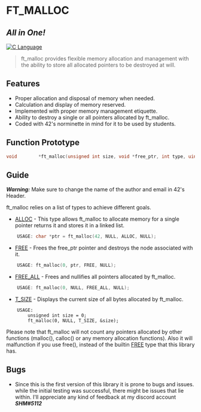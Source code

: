 # FT_MALLOC
## _All in One!_
[![C Language](https://img.shields.io/badge/C-00599C?style=for-the-badge&logo=c&logoColor=white)]()

> ft_malloc provides flexible memory allocation and management
> with the ability to store all allocated pointers to be destroyed at will.

## Features

- Proper allocation and disposal of memory when needed.
- Calculation and display of memory reserved.
- Implemented with proper memory management etiquette.
- Ability to destroy a single or all pointers allocated by ft_malloc.
- Coded with 42's norminette in mind for it to be used by students.


## Function Prototype
```c
void		*ft_malloc(unsigned int size, void *free_ptr, int type, uint32_t *t_size);
```

## Guide
***Warning:***
    Make sure to change the name of the author and email in 42's Header.

ft_malloc relies on a list of types to achieve different goals.

- [ALLOC] - This type allows ft_malloc to allocate memory for a single pointer returns it
and stores it in a linked list.
```c
    USAGE: char *ptr = ft_malloc(42, NULL, ALLOC, NULL);
```
- [FREE] - Frees the free_ptr pointer and destroys the node associated with it.
```c
    USAGE: ft_malloc(0, ptr, FREE, NULL);
```
- [FREE_ALL] - Frees and nullifies all pointers allocated by ft_malloc.
```c
    USAGE: ft_malloc(0, NULL, FREE_ALL, NULL);
```
- [T_SIZE] - Displays the current size of all bytes allocated by ft_malloc.
```
    USAGE: 
        unsigned int size = 0;
        ft_malloc(0, NULL, T_SIZE, &size);
```

Please note that ft_malloc will not count any pointers allocated by other functions (malloc(), calloc() or any memory allocation functions).
Also it will malfunction if you use free(), instead of the builtin [FREE] type that this library has.

## Bugs
* Since this is the first version of this library it is prone to bugs and issues.
while the initial testing was successful, there might be issues that lie within.
I'll appreciate any kind of feedback at my discord account ***SHM#5112***


[//]: # (Comments)

   [T_SIZE]: <https://en.wikipedia.org/wiki/C_dynamic_memory_allocation#Differences_between_malloc()_and_calloc()>
   [FREE_ALL]: <https://en.wikipedia.org/wiki/C_dynamic_memory_allocation#Differences_between_malloc()_and_calloc()>
   [ALLOC]: <https://en.wikipedia.org/wiki/C_dynamic_memory_allocation>
   [FREE]: <https://en.wikipedia.org/wiki/C_dynamic_memory_allocation#Differences_between_malloc()_and_calloc()>
